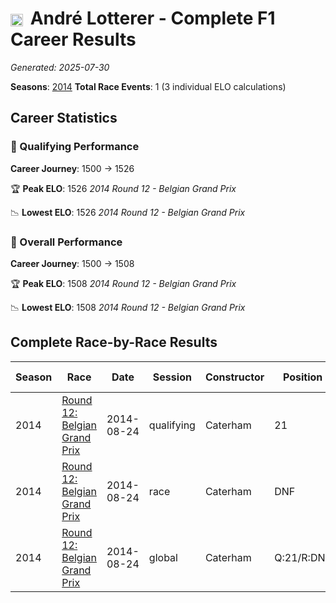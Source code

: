 # <img src="https://upload.wikimedia.org/wikipedia/commons/b/ba/Flag_of_Germany.svg" alt="Germany" width="20" height="auto" style="vertical-align: middle; margin-right: 5px;" onerror="this.outerHTML='🇩🇪'; this.style.marginRight='5px';"/> André Lotterer - Complete F1 Career Results

*Generated: 2025-07-30*

**Seasons**: [2014](../results/2014-season-report.md)
**Total Race Events**: 1 (3 individual ELO calculations)

## Career Statistics

### 🏁 Qualifying Performance
**Career Journey**: 1500 → 1526

🏆 **Peak ELO**: 1526
   *2014 Round 12 - Belgian Grand Prix*

📉 **Lowest ELO**: 1526
   *2014 Round 12 - Belgian Grand Prix*

### 🌟 Overall Performance
**Career Journey**: 1500 → 1508

🏆 **Peak ELO**: 1508
   *2014 Round 12 - Belgian Grand Prix*

📉 **Lowest ELO**: 1508
   *2014 Round 12 - Belgian Grand Prix*


## Complete Race-by-Race Results

| Season | Race | Date | Session | Constructor | Position | Starting ELO | ELO Change | Final ELO | Teammate |
|--------|------|------|---------|-------------|----------|--------------|------------|-----------|----------|
| 2014 | [Round 12: Belgian Grand Prix](../results/2014-season-report.md#round-12-belgian-grand-prix) | 2014-08-24 | qualifying | Caterham | 21 | 1500 | +26 | 1526 | Marcus Ericsson |
| 2014 | [Round 12: Belgian Grand Prix](../results/2014-season-report.md#round-12-belgian-grand-prix) | 2014-08-24 | race | Caterham | DNF | 1500 | N/A | 1500 | Marcus Ericsson |
| 2014 | [Round 12: Belgian Grand Prix](../results/2014-season-report.md#round-12-belgian-grand-prix) | 2014-08-24 | global | Caterham | Q:21/R:DNF | 1500 | +8 | 1508 | Marcus Ericsson |
